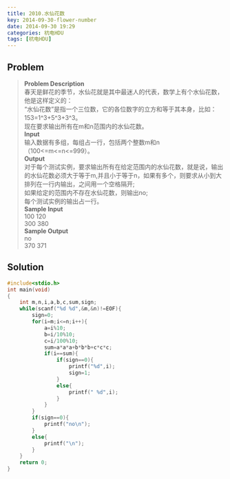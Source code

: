 ```yaml
---
title: 2010.水仙花数
key: 2014-09-30-flower-number
date: 2014-09-30 19:29
categories: 杭电HDU
tags: [杭电HDU]
---
```

## Problem
>**Problem Description**  
春天是鲜花的季节，水仙花就是其中最迷人的代表，数学上有个水仙花数，他是这样定义的：  
“水仙花数”是指一个三位数，它的各位数字的立方和等于其本身，比如：153=1^3+5^3+3^3。  
现在要求输出所有在m和n范围内的水仙花数。  
**Input**  
输入数据有多组，每组占一行，包括两个整数m和n（100<=m<=n<=999）。   
**Output**  
对于每个测试实例，要求输出所有在给定范围内的水仙花数，就是说，输出的水仙花数必须大于等于m,并且小于等于n，如果有多个，则要求从小到大排列在一行内输出，之间用一个空格隔开;  
如果给定的范围内不存在水仙花数，则输出no;  
每个测试实例的输出占一行。  
**Sample Input**  
100 120  
300 380  
**Sample Output**  
no  
370 371  

## Solution
```cpp
#include<stdio.h>
int main(void)
{
	int m,n,i,a,b,c,sum,sign;
	while(scanf("%d %d",&m,&n)!=EOF){
		sign=0;
		for(i=m;i<=n;i++){
			a=i%10;
			b=i/10%10;
			c=i/100%10;
			sum=a*a*a+b*b*b+c*c*c;
			if(i==sum){
				if(sign==0){
					printf("%d",i);
					sign=1;
				}
				else{
					printf(" %d",i);
				}
			}
		}
		if(sign==0){
			printf("no\n");
		}
		else{
			printf("\n");
		}
	}
	return 0;
}
```
